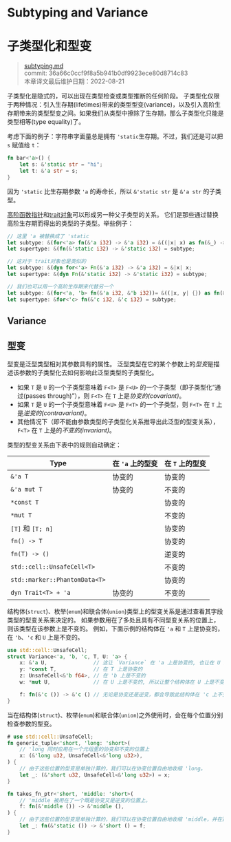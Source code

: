 # Subtyping and Variance
# 子类型化和型变

>[subtyping.md](https://github.com/rust-lang/reference/blob/master/src/subtyping.md)\
>commit: 36a66c0ccf9f8a5b941b0df9923ece80d8714c83 \
>本章译文最后维护日期：2022-08-21

子类型化是隐式的，可以出现在类型检查或类型推断的任何阶段。
子类型化仅限于两种情况：引入生存期(lifetimes)带来的类型型变(variance)，以及引入高阶生存期带来的类型型变之间。如果我们从类型中擦除了生存期，那么子类型化只能是类型相等(type equality)了。

考虑下面的例子：字符串字面量总是拥有 `'static`生存期。不过，我们还是可以把 `s` 赋值给 `t`：

```rust
fn bar<'a>() {
    let s: &'static str = "hi";
    let t: &'a str = s;
}
```

因为 `'static` 比生存期参数 `'a` 的寿命长，所以 `&'static str` 是 `&'a str` 的子类型。

[高阶][Higher-ranked][函数指针][function pointers]和[trait对象][trait objects]可以形成另一种父子类型的关系。
它们是那些通过替换高阶生存期而得出的类型的子类型。举些例子：

```rust
// 这里 'a 被替换成了 'static
let subtype: &(for<'a> fn(&'a i32) -> &'a i32) = &((|x| x) as fn(&_) -> &_);
let supertype: &(fn(&'static i32) -> &'static i32) = subtype;

// 这对于 trait对象也是类似的
let subtype: &(dyn for<'a> Fn(&'a i32) -> &'a i32) = &|x| x;
let supertype: &(dyn Fn(&'static i32) -> &'static i32) = subtype;

// 我们也可以用一个高阶生存期来代替另一个
let subtype: &(for<'a, 'b> fn(&'a i32, &'b i32))= &((|x, y| {}) as fn(&_, &_));
let supertype: &for<'c> fn(&'c i32, &'c i32) = subtype;
```

## Variance
## 型变

型变是泛型类型相对其参数具有的属性。
泛型类型在它的某个参数上的*型变*是描述该参数的子类型化去如何影响此泛型类型的子类型化。

* 如果 `T` 是 `U` 的一个子类型意味着 `F<T>` 是 `F<U>` 的一个子类型（即子类型化“通过(passes through)”），则 `F<T>` 在 `T` 上是*协变的(covariant)*。
* 如果 `T` 是 `U` 的一个子类型意味着 `F<U>` 是 `F<T>` 的一个子类型，则 `F<T>` 在 `T` 上是*逆变的(contravariant)*。
* 其他情况下（即不能由参数类型的子类型化关系推导出此泛型的型变关系），`F<T>` 在 `T` 上是的*不变的(invariant)*。

类型的型变关系由下表中的规则自动确定：

| Type                          | 在 `'a` 上的型变 |  在 `T` 上的型变   |
|-------------------------------|-------------------|-------------------|
| `&'a T`                       | 协变的         | 协变的         |
| `&'a mut T`                   | 协变的         | 不变的         |
| `*const T`                    |                   | 协变的         |
| `*mut T`                      |                   | 不变的         |
| `[T]` 和 `[T; n]`             |                   | 协变的         |
| `fn() -> T`                   |                   | 协变的         |
| `fn(T) -> ()`                 |                   | 逆变的     |
| `std::cell::UnsafeCell<T>`    |                   | 不变的         |
| `std::marker::PhantomData<T>` |                   | 协变的         |
| `dyn Trait<T> + 'a`           | 协变的         | 不变的         |

结构体(`struct`)、枚举(`enum`)和联合体(`union`)类型上的型变关系是通过查看其字段类型的型变关系来决定的。
如果参数用在了多处且具有不同型变关系的位置上，则该类型在该参数上是不变的。
例如，下面示例的结构体在 `'a` 和 `T` 上是协变的，在 `'b`、`'c` 和 `U` 上是不变的。

```rust
use std::cell::UnsafeCell;
struct Variance<'a, 'b, 'c, T, U: 'a> {
    x: &'a U,               // 这让 `Variance` 在 'a 上是协变的, 也让在 U 上是协变的, 但是后面也使用了 U
    y: *const T,            // 在 T 上是协变的
    z: UnsafeCell<&'b f64>, // 在 'b 上是不变的
    w: *mut U,              // 在 U 上是不变的, 所以让整个结构体在 U 上是不变的

    f: fn(&'c ()) -> &'c () // 无论是协变还是逆变，都会导致此结构体在 'c 上不变。
}
```

当在结构体(`struct`)、枚举(`enum`)和联合体(`union`)之外使用时，会在每个位置分别检查参数的型变。

```rust
# use std::cell::UnsafeCell;
fn generic_tuple<'short, 'long: 'short>(
    // 'long 同时应用在一个元组里的协变和不变的位置上
    x: (&'long u32, UnsafeCell<&'long u32>),
) {
    // 由于这些位置的型变是单独计算的，我们可以在协变位置自由地收缩 'long。
    let _: (&'short u32, UnsafeCell<&'long u32>) = x;
}

fn takes_fn_ptr<'short, 'middle: 'short>(
    // 'middle 被用在了一个既是协变又是逆变的位置上。
    f: fn(&'middle ()) -> &'middle (),
) {
    // 由于这些位置的型变是单独计算的，我们可以在协变位置自由地收缩 'middle，并在逆变位置拉伸它。
    let _: fn(&'static ()) -> &'short () = f;
}
```

[function pointers]: types/function-pointer.md
[Higher-ranked]: https://doc.rust-lang.org/nomicon/hrtb.html
[trait objects]: types/trait-object.md